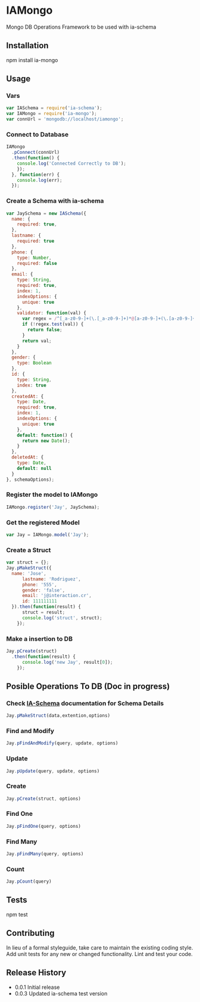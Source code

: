 IAMongo
===============

Mongo DB Operations Framework to be used with ia-schema

## Installation

  npm install ia-mongo

## Usage

  ### Vars
  ```javascript
  var IASchema = require('ia-schema');
  var IAMongo = require('ia-mongo');
  var connUrl = 'mongodb://localhost/iamongo';
  ```

  ### Connect to Database
  ```javascript
  IAMongo
    .pConnect(connUrl)
    .then(function() {
      console.log('Connected Correctly to DB');
      });
    }, function(err) {
      console.log(err);
    });
  ```

  ### Create a Schema with ia-schema
  ```javascript
  var JaySchema = new IASchema({
    name: {
      required: true,
    },
    lastname: {
      required: true
    },
    phone: {
      type: Number,
      required: false
    },
    email: {
      type: String,
      required: true,
      index: 1,
      indexOptions: {
        unique: true
      },
      validator: function(val) {
        var regex = /^[_a-z0-9-]+(\.[_a-z0-9-]+)*@[a-z0-9-]+(\.[a-z0-9-]+)*(\.[a-z]{2,4})$/;
        if (!regex.test(val)) {
          return false;
        }
        return val;
      }
    },
    gender: {
      type: Boolean
    },
    id: {
      type: String,
      index: true
    },
    createdAt: {
      type: Date,
      required: true,
      index: 1,
      indexOptions: {
        unique: true
      },
      default: function() {
        return new Date();
      }
    },
    deletedAt: {
      type: Date,
      default: null
    }
  }, schemaOptions);
  ```
  ### Register the model to IAMongo
  ```javascript
  IAMongo.register('Jay', JaySchema);
  ```

  ### Get the registered Model
  ```javascript
  var Jay = IAMongo.model('Jay');
  ```
  ### Create a Struct
  ```javascript
  var struct = {};
  Jay.pMakeStruct({
    name: 'Jose',
        lastname: 'Rodriguez',
        phone: '555',
        gender: 'false',
        email: 'j@interaction.cr',
        id: 111111111
    }).then(function(result) {
        struct = result;
        console.log('struct', struct);
      });
  ```
  ### Make a insertion to DB
  ```javascript
  Jay.pCreate(struct)
    .then(function(result) {
        console.log('new Jay', result[0]);
      });
  ```
## Posible Operations To DB (Doc in progress)
  ### Check <a href='https://github.com/interactioncr/iaschema'>IA-Schema</a> documentation for Schema Details
  ```javascript
  Jay.pMakeStruct(data,extention,options)
  ```
  
  ### Find and Modify
  ```javascript
  Jay.pFindAndModify(query, update, options)
  ```

  ### Update
  ```javascript
  Jay.pUpdate(query, update, options)
  ```

  ### Create
  ```javascript
  Jay.pCreate(struct, options)
  ```
  ### Find One
  ```javascript
  Jay.pFindOne(query, options)
  ```
  ### Find Many
  ```javascript
  Jay.pFindMany(query, options)
  ```
  ### Count
  ```javascript
  Jay.pCount(query)
  ```
## Tests

  npm test

## Contributing

In lieu of a formal styleguide, take care to maintain the existing coding style.
Add unit tests for any new or changed functionality. Lint and test your code.

## Release History

* 0.0.1 Initial release
* 0.0.3 Updated ia-schema test version